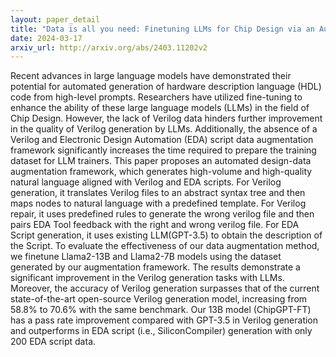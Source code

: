 ```yaml
---
layout: paper_detail
title: "Data is all you need: Finetuning LLMs for Chip Design via an Automated design-data augmentation framework"
date: 2024-03-17
arxiv_url: http://arxiv.org/abs/2403.11202v2
---
```


Recent advances in large language models have demonstrated their potential for automated generation of hardware description language (HDL) code from high-level prompts. Researchers have utilized fine-tuning to enhance the ability of these large language models (LLMs) in the field of Chip Design. However, the lack of Verilog data hinders further improvement in the quality of Verilog generation by LLMs. Additionally, the absence of a Verilog and Electronic Design Automation (EDA) script data augmentation framework significantly increases the time required to prepare the training dataset for LLM trainers. This paper proposes an automated design-data augmentation framework, which generates high-volume and high-quality natural language aligned with Verilog and EDA scripts. For Verilog generation, it translates Verilog files to an abstract syntax tree and then maps nodes to natural language with a predefined template. For Verilog repair, it uses predefined rules to generate the wrong verilog file and then pairs EDA Tool feedback with the right and wrong verilog file. For EDA Script generation, it uses existing LLM(GPT-3.5) to obtain the description of the Script. To evaluate the effectiveness of our data augmentation method, we finetune Llama2-13B and Llama2-7B models using the dataset generated by our augmentation framework. The results demonstrate a significant improvement in the Verilog generation tasks with LLMs. Moreover, the accuracy of Verilog generation surpasses that of the current state-of-the-art open-source Verilog generation model, increasing from 58.8% to 70.6% with the same benchmark. Our 13B model (ChipGPT-FT) has a pass rate improvement compared with GPT-3.5 in Verilog generation and outperforms in EDA script (i.e., SiliconCompiler) generation with only 200 EDA script data.

